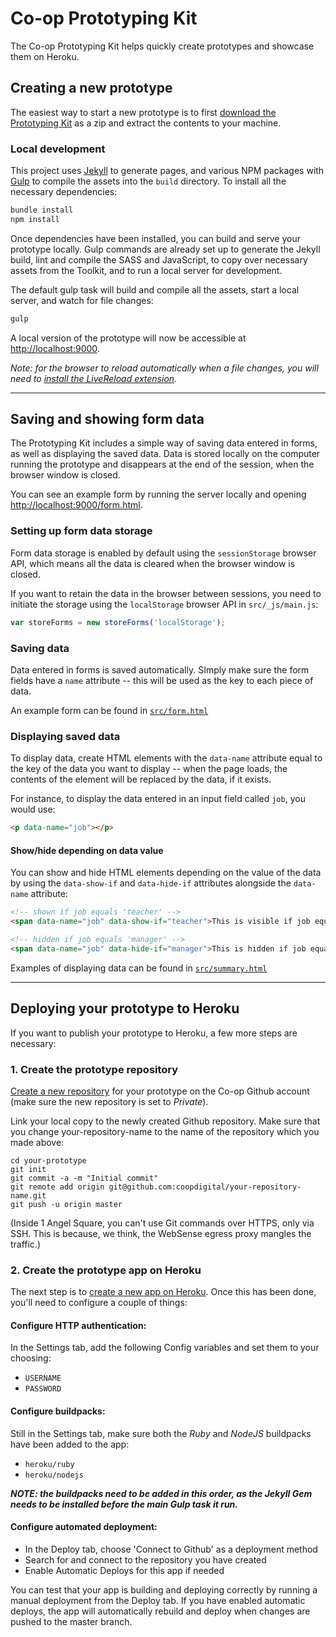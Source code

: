 # Co-op Prototyping Kit

The Co-op Prototyping Kit helps quickly create prototypes and showcase them on Heroku.

## Creating a new prototype

The easiest way to start a new prototype is to first [download the Prototyping Kit](https://github.com/coopdigital/coop-prototyping-kit/archive/0.1.0.zip) as a zip and extract the contents to your machine.

### Local development

This project uses [Jekyll](http://jekyllrb.com/) to generate pages, and various NPM packages with [Gulp](http://gulpjs.com/) to compile the assets into the `build` directory. To install all the necessary dependencies:

```sh
bundle install
npm install
```

Once dependencies have been installed, you can build and serve your prototype locally. Gulp commands are already set up to generate the Jekyll build, lint and compile the SASS and JavaScript, to copy over necessary assets from the Toolkit, and to run a local server for development.

The default gulp task will build and compile all the assets, start a local server, and watch for file changes:

```sh
gulp
```

A local version of the prototype will now be accessible at <http://localhost:9000>.

_Note: for the browser to reload automatically when a file changes, you will need to [install the LiveReload extension](http://livereload.com/extensions/)._

---

## Saving and showing form data

The Prototyping Kit includes a simple way of saving data entered in forms, as well as displaying the saved data. Data is stored locally on the computer running the prototype and disappears at the end of the session, when the browser window is closed.

You can see an example form by running the server locally and opening <http://localhost:9000/form.html>.

### Setting up form data storage

Form data storage is enabled by default using the `sessionStorage` browser API, which means all the data is cleared when the browser window is closed.

If you want to retain the data in the browser between sessions, you need to initiate the storage using the `localStorage` browser API in `src/_js/main.js`:

```js
var storeForms = new storeForms('localStorage');
```

### Saving data

Data entered in forms is saved automatically. SImply make sure the form fields have a `name` attribute -- this will be used as the key to each piece of data.

An example form can be found in [`src/form.html`](https://github.com/coopdigital/coop-prototyping-kit/blob/master/src/form.html)

### Displaying saved data

To display data, create HTML elements with the `data-name` attribute equal to the key of the data you want to display -- when the page loads, the contents of the element will be replaced by the data, if it exists.

For instance, to display the data entered in an input field called `job`, you would use:

```html
<p data-name="job"></p>
```

#### Show/hide depending on data value

You can show and hide HTML elements depending on the value of the data by using the `data-show-if` and `data-hide-if` attributes alongside the `data-name` attribute:

```html
<!-- shown if job equals 'teacher' -->
<span data-name="job" data-show-if="teacher">This is visible if job equals 'teacher'</span>

<!-- hidden if job equals 'manager' -->
<span data-name="job" data-hide-if="manager">This is hidden if job equals 'manager'</span>
```

Examples of displaying data can be found in [`src/summary.html`](https://github.com/coopdigital/coop-prototyping-kit/blob/master/src/summary.html)

---

## Deploying your prototype to Heroku

If you want to publish your prototype to Heroku, a few more steps are necessary:

### 1. Create the prototype repository

[Create a new repository](https://github.com/organizations/coopdigital/repositories/new) for your prototype on the Co-op Github account (make sure the new repository is set to _Private_).

Link your local copy to the newly created Github repository. Make sure that you change your-repository-name to the name of the repository which you made above:
```
cd your-prototype
git init
git commit -a -m "Initial commit"
git remote add origin git@github.com:coopdigital/your-repository-name.git
git push -u origin master
```

(Inside 1 Angel Square, you can't use Git commands over HTTPS, only via SSH. This is because, we think, the WebSense egress proxy mangles the traffic.)

### 2. Create the prototype app on Heroku

The next step is to [create a new app on Heroku](https://dashboard.heroku.com/new). Once this has been done, you'll need to configure a couple of things:

#### Configure HTTP authentication:
In the Settings tab, add the following Config variables and set them to your choosing:
  - `USERNAME`
  - `PASSWORD`

#### Configure buildpacks:
Still in the Settings tab, make sure both the _Ruby_ and _NodeJS_ buildpacks have been added to the app:
- `heroku/ruby`
- `heroku/nodejs`

**_NOTE: the buildpacks need to be added in this order, as the Jekyll Gem needs to be installed before the main Gulp task it run._**

#### Configure automated deployment:
- In the Deploy tab, choose 'Connect to Github' as a deployment method
- Search for and connect to the repository you have created
- Enable Automatic Deploys for this app if needed

You can test that your app is building and deploying correctly by running a manual deployment from the Deploy tab. If you have enabled automatic deploys, the app will automatically rebuild and deploy when changes are pushed to the master branch.
